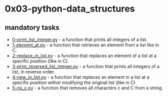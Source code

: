 # 0x03-python-data_structures

## mandatory tasks

* [0-print_list_integer.py](https://github.com/j88moja-code/alx-higher_level_programming/blob/main/0x03-python-data_structures/0-print_list_integer.py) - a function that prints all integers of a list.
* [1-element_at.py](https://github.com/j88moja-code/alx-higher_level_programming/blob/main/0x03-python-data_structures/1-element_at.py) - a function that retrieves an element from a list like in C.
* [2-replace_in_list.py](https://github.com/j88moja-code/alx-higher_level_programming/blob/main/0x03-python-data_structures/2-replace_in_list.py) - a function that replaces an element of a list at a specific position (like in C).
* [3-print_reversed_list_integer.py](https://github.com/j88moja-code/alx-higher_level_programming/blob/main/0x03-python-data_structures/3-print_reversed_list_integer.py) - a function that prints all integers of a list, in reverse order.
* [4-new_in_list.py](https://github.com/j88moja-code/alx-higher_level_programming/blob/main/0x03-python-data_structures/4-new_in_list.py) - a function that replaces an element in a list at a specific position withot modifying the original list (like in C)
* [5-no_c.py](https://github.com/j88moja-code/alx-higher_level_programming/blob/main/0x03-python-data_structures/5-no_c.py) - a function that removes all characters c and C from a string.
